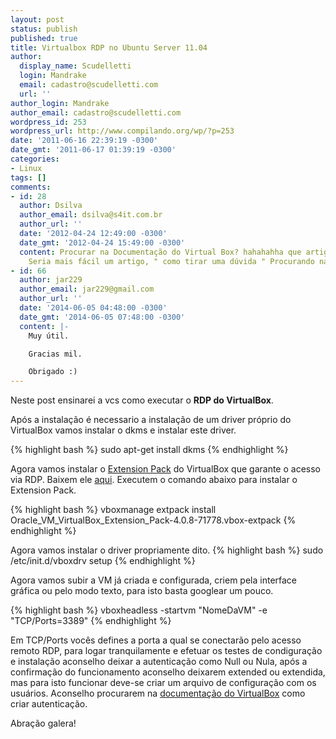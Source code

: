 ```yaml
---
layout: post
status: publish
published: true
title: Virtualbox RDP no Ubuntu Server 11.04
author:
  display_name: Scudelletti
  login: Mandrake
  email: cadastro@scudelletti.com
  url: ''
author_login: Mandrake
author_email: cadastro@scudelletti.com
wordpress_id: 253
wordpress_url: http://www.compilando.org/wp/?p=253
date: '2011-06-16 22:39:19 -0300'
date_gmt: '2011-06-17 01:39:19 -0300'
categories:
- Linux
tags: []
comments:
- id: 28
  author: Dsilva
  author_email: dsilva@s4it.com.br
  author_url: ''
  date: '2012-04-24 12:49:00 -0300'
  date_gmt: '2012-04-24 15:49:00 -0300'
  content: Procurar na Documentação do Virtual Box? hahahahha que artigo de bosta.
    Seria mais fácil um artigo, " como tirar uma dúvida " Procurando na Documentação.
- id: 66
  author: jar229
  author_email: jar229@gmail.com
  author_url: ''
  date: '2014-06-05 04:48:00 -0300'
  date_gmt: '2014-06-05 07:48:00 -0300'
  content: |-
    Muy útil.

    Gracias mil.

    Obrigado :)
---
```

Neste post ensinarei a vcs como executar o **RDP do VirtualBox**.

Após a instalação é necessario a instalação de um driver próprio do VirtualBox vamos instalar o dkms e instalar este driver.

{% highlight bash %}
sudo apt-get install dkms
{% endhighlight %}

Agora vamos instalar o [Extension Pack](http://www.oracle.com/technetwork/server-storage/virtualbox/downloads/index.html#extpack) do VirtualBox que garante o acesso via RDP. Baixem ele [aqui](http://www.oracle.com/technetwork/server-storage/virtualbox/downloads/index.html#extpack). Executem o comando abaixo para instalar o Extension Pack.

{% highlight bash %}
vboxmanage extpack install Oracle_VM_VirtualBox_Extension_Pack-4.0.8-71778.vbox-extpack
{% endhighlight %}

Agora vamos instalar o driver propriamente dito.
{% highlight bash %}
sudo /etc/init.d/vboxdrv setup
{% endhighlight %}

Agora vamos subir a VM já criada e configurada, criem pela interface gráfica ou pelo modo texto, para isto basta googlear um pouco.

{% highlight bash %}
vboxheadless -startvm "NomeDaVM" -e "TCP/Ports=3389"
{% endhighlight %}

Em TCP/Ports vocês defines a porta a qual se conectarão pelo acesso remoto RDP, para logar tranquilamente e efetuar os testes de condiguração e instalação aconselho deixar a autenticação como Null ou Nula, após a confirmação do funcionamento aconselho deixarem extended ou extendida, mas para isto funcionar deve-se criar um arquivo de configuração com os usuários. Aconselho procurarem na [documentação do VirtualBox](http://www.virtualbox.org/wiki/Documentation) como criar autenticação.

Abração galera!
